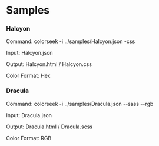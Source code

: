 # Samples #

### Halcyon ###

Command: colorseek -i ../samples/Halcyon.json -css

Input: Halcyon.json

Output: Halcyon.html / Halcyon.css

Color Format: Hex

### Dracula ###

Command: colorseek -i ../samples/Dracula.json --sass --rgb

Input: Dracula.json

Output: Dracula.html / Dracula.scss

Color Format: RGB